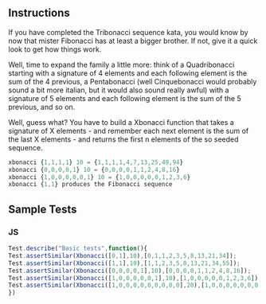 ## Instructions
If you have completed the Tribonacci sequence kata, you would know by now that mister Fibonacci has at least a bigger brother. If not, give it a quick look to get how things work.

Well, time to expand the family a little more: think of a Quadribonacci starting with a signature of 4 elements and each following element is the sum of the 4 previous, a Pentabonacci (well Cinquebonacci would probably sound a bit more italian, but it would also sound really awful) with a signature of 5 elements and each following element is the sum of the 5 previous, and so on.

Well, guess what? You have to build a Xbonacci function that takes a signature of X elements - and remember each next element is the sum of the last X elements - and returns the first n elements of the so seeded sequence.

~~~ js
xbonacci {1,1,1,1} 10 = {1,1,1,1,4,7,13,25,49,94}
xbonacci {0,0,0,0,1} 10 = {0,0,0,0,1,1,2,4,8,16}
xbonacci {1,0,0,0,0,0,1} 10 = {1,0,0,0,0,0,1,2,3,6}
xbonacci {1,1} produces the Fibonacci sequence
~~~

## Sample Tests
### JS

~~~ js
Test.describe("Basic tests",function(){
Test.assertSimilar(Xbonacci([0,1],10),[0,1,1,2,3,5,8,13,21,34]);
Test.assertSimilar(Xbonacci([1,1],10),[1,1,2,3,5,8,13,21,34,55]);
Test.assertSimilar(Xbonacci([0,0,0,0,1],10),[0,0,0,0,1,1,2,4,8,16]);
Test.assertSimilar(Xbonacci([1,0,0,0,0,0,1],10),[1,0,0,0,0,0,1,2,3,6]);
Test.assertSimilar(Xbonacci([1,0,0,0,0,0,0,0,0,0],20),[1,0,0,0,0,0,0,0,0,0,1,1,2,4,8,16,32,64,128,256]);
})
~~~
